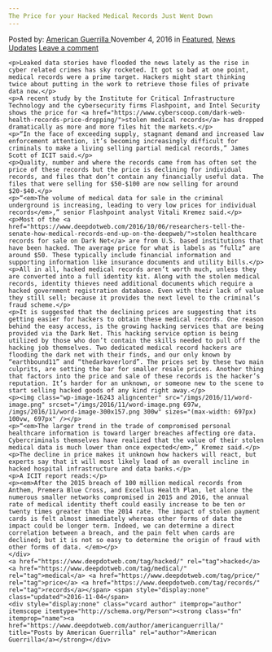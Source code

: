 ```yaml
---
The Price for your Hacked Medical Records Just Went Down
---
```

<article class="post-listing post-16242 post type-post status-publish format-standard has-post-thumbnail hentry  tag-hacked tag-medical tag-price tag-records">
    <div class="post-inner">
        <span>Posted by: <a href="https://www.deepdotweb.com/author/americanguerrilla/" title="">American Guerrilla </a></span>
    <span>November 4, 2016</span>
    <span>in <a href="https://www.deepdotweb.com/category/deepdot-news/" rel="category tag">Featured</a>, <a href="https://www.deepdotweb.com/category/news-updates/" rel="category tag">News Updates</a></span>
    <span><a href="https://www.deepdotweb.com/2016/11/04/price-hacked-medical-records-just-went/#respond">Leave a comment</a></span>
    </p>
    <div class="clear"></div>
    
    <p>Leaked data stories have flooded the news lately as the rise in cyber related crimes has sky rocketed. It got so bad at one point, medical records were a prime target. Hackers might start thinking twice about putting in the work to retrieve those files of private data now.</p>
    <p>A recent study by the Institute for Critical Infrastructure Technology and the cybersecurity firms Flashpoint, and Intel Security shows the price for <a href="https://www.cyberscoop.com/dark-web-health-records-price-dropping/">stolen medical records</a> has dropped dramatically as more and more files hit the markets.</p>
    <p>“In the face of exceeding supply, stagnant demand and increased law enforcement attention, it’s becoming increasingly difficult for criminals to make a living selling partial medical records,” James Scott of ICIT said.</p>
    <p>Quality, number and where the records came from has often set the price of these records but the price is declining for individual records, and files that don’t contain any financially useful data. The files that were selling for $50-$100 are now selling for around $20-$40.</p>
    <p>“<em>The volume of medical data for sale in the criminal underground is increasing, leading to very low prices for individual records</em>,” senior Flashpoint analyst Vitali Kremez said.</p>
    <p>Most of the <a href="https://www.deepdotweb.com/2016/10/06/researchers-tell-the-senate-how-medical-records-end-up-on-the-deepweb/">stolen healthcare records for sale on Dark Net</a> are from U.S. based institutions that have been hacked. The average price for what is labels as “fullz” are around $50. These typically include financial information and supporting information like insurance documents and utility bills.</p>
    <p>All in all, hacked medical records aren’t worth much, unless they are converted into a full identity kit. Along with the stolen medical records, identity thieves need additional documents which require a hacked government registration database. Even with their lack of value they still sell; because it provides the next level to the criminal’s fraud scheme.</p>
    <p>It is suggested that the declining prices are suggesting that its getting easier for hackers to obtain these medical records. One reason behind the easy access, is the growing hacking services that are being provided via the Dark Net. This hacking service option is being utilized by those who don’t contain the skills needed to pull off the hacking job themselves. Two dedicated medical record hackers are flooding the dark net with their finds, and our only known by “earthbound11” and “thedarkoverlord”. The prices set by these two main culprits, are setting the bar for smaller resale prices. Another thing that factors into the price and sale of these records is the hacker’s reputation. It’s harder for an unknown, or someone new to the scene to start selling hacked goods of any kind right away.</p>
    <p><img class="wp-image-16243 aligncenter" src="/imgs/2016/11/word-image.png" srcset="/imgs/2016/11/word-image.png 697w, /imgs/2016/11/word-image-300x157.png 300w" sizes="(max-width: 697px) 100vw, 697px" /></p>
    <p>“<em>The larger trend in the trade of compromised personal healthcare information is toward larger breaches affecting ore data. Cybercriminals themselves have realized that the value of their stolen medical data is much lower than once expected</em>,” Kremez said.</p>
    <p>The decline in price makes it unknown how hackers will react, but experts say that it will most likely lead of an overall incline in hacked hospital infrastructure and data banks.</p>
    <p>A ICIT report reads:</p>
    <p><em>After the 2015 breach of 100 million medical records from Anthem, Premera Blue Cross, and Excellus Health Plan, let alone the numerous smaller networks compromised in 2015 and 2016, the annual rate of medical identity theft could easily increase to be ten or twenty times greater than the 2014 rate. The impact of stolen payment cards is felt almost immediately whereas other forms of data the impact could be longer term. Indeed, we can determine a direct correlation between a breach, and the pain felt when cards are declined; but it is not so easy to determine the origin of fraud with other forms of data. </em></p>
    </div>
    <a href="https://www.deepdotweb.com/tag/hacked/" rel="tag">hacked</a> <a href="https://www.deepdotweb.com/tag/medical/" rel="tag">medical</a> <a href="https://www.deepdotweb.com/tag/price/" rel="tag">price</a> <a href="https://www.deepdotweb.com/tag/records/" rel="tag">records</a></span> <span style="display:none" class="updated">2016-11-04</span>
    <div style="display:none" class="vcard author" itemprop="author" itemscope itemtype="http://schema.org/Person"><strong class="fn" itemprop="name"><a href="https://www.deepdotweb.com/author/americanguerrilla/" title="Posts by American Guerrilla" rel="author">American Guerrilla</a></strong></div>
    
